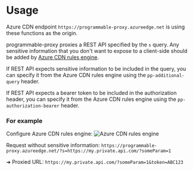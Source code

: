 # Usage

Azure CDN endpoint `https://programmable-proxy.azureedge.net` is using these functions as the origin.

programmable-proxy proxies a REST API specified by the `s` query. Any sensitive information that you don't want to expose to a client-side should be added by [Azure CDN rules engine](https://docs.microsoft.com/en-us/azure/cdn/cdn-standard-rules-engine-reference).

If REST API expects sensitive information to be included in the query, you can specify it from the Azure CDN rules engine using the `pp-additional-query` header.

If REST API expects a bearer token to be included in the authorization header, you can specify it from the Azure CDN rules engine using the `pp-authorization-bearer` header.

### For example

Configure Azure CDN rules engine:
![Azure CDN rules engine](https://i.imgur.com/iOGUZPs.png)

Request without sensitive information: `https://programmable-proxy.azureedge.net/?s=https://my.private.api.com/?someParam=1`

➜ Proxied URL: `https://my.private.api.com/?someParam=1&token=ABC123`
